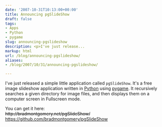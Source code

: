 ```yaml
---
date: '2007-10-31T10:13:00+00:00'
title: Announcing pgSlideShow
draft: false
tags:
- Apps
- Python
- pygame
slug: announcing-pgslideshow
description: <p>I've just release...
markup: html
url: /blog/announcing-pgslideshow/
aliases:
- /blog/2007/10/31/announcing-pgslideshow/

---
```


<p>I've just released a simple little application called <code>pgSlideShow</code>.  It's a free image slideshow application written in <a href="http://python.org">Python</a> using <a href="http://pygame.org">pygame</a>. It recursively searches a given directory for image files, and then displays them on a computer screen in Fullscreen mode.</p>

<p>You can get it here: <br/><del>http://bradmontgomery.net/pgSlideShow/</del><br/><ins><a href="https://github.com/bradmontgomery/pgSlideShow">https://github.com/bradmontgomery/pgSlideShow</a></ins></p>
